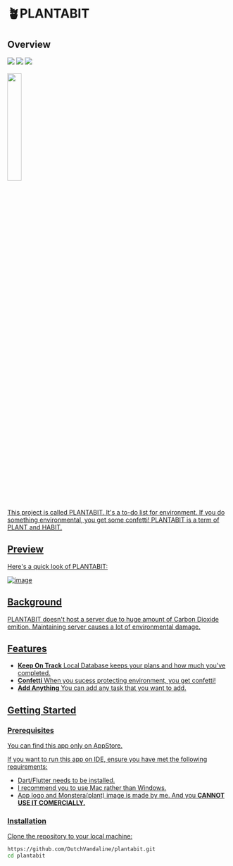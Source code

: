 # 🪴PLANTABIT

## Overview
<img src="https://img.shields.io/badge/Dart-0175C2?style=for-the-badge&logo=Dart&logoColor=white"> <img src="https://img.shields.io/badge/Flutter-02569B?style=for-the-badge&logo=Flutter&logoColor=white"> <img src="https://img.shields.io/badge/App Store-0D96F6?style=for-the-badge&logo=App Store&logoColor=white"> <br/><br/>
<a href="https://apps.apple.com/us/app/plantabit/id1600635708"><img src="https://github.com/DutchVandaline/PLANTABIT/assets/142364450/c8c07908-d8f2-437c-b3c7-b5ffab5be4ac" width=25%, height=25%> <br>

This project is called PLANTABIT. It's a to-do list for environment. If you do something environmental, you get some confetti!
PLANTABIT is a term of PLANT and HABIT.

## Preview
Here's a quick look of PLANTABIT:

![image](https://github.com/DutchVandaline/PLANTABIT/assets/142364450/42214eb8-ce11-421a-b78c-17d458209f88)


## Background
PLANTABIT doesn't host a server due to huge amount of Carbon Dioxide emition. Maintaining server causes a lot of environmental damage.

## Features

- **Keep On Track** Local Database keeps your plans and how much you've completed.
- **Confetti** When you sucess protecting environment, you get confetti! 
- **Add Anything** You can add any task that you want to add.


## Getting Started
### Prerequisites
You can find this app only on <a href="https://apps.apple.com/us/app/plantabit/id1600635708">AppStore.<br>

If you want to run this app on IDE, ensure you have met the following requirements:

- Dart/Flutter needs to be installed.
- I recommend you to use Mac rather than Windows.
- App logo and Monstera(plant) image is made by me. And you **CANNOT USE IT COMERCIALLY.**


### Installation
Clone the repository to your local machine:

```bash
https://github.com/DutchVandaline/plantabit.git
cd plantabit
```





